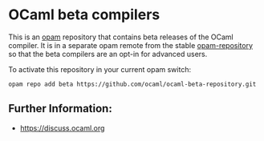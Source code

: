 # OCaml beta compilers

This is an [opam](https://opam.ocaml.org) repository that contains beta
releases of the OCaml compiler. It is in a separate opam remote from the stable
[opam-repository](https://github.com/ocaml/opam-repository) so that the beta
compilers are an opt-in for advanced users.

To activate this repository in your current opam switch:

```
opam repo add beta https://github.com/ocaml/ocaml-beta-repository.git
```

## Further Information:

- https://discuss.ocaml.org
